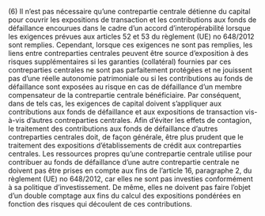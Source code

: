 (6) Il n’est pas nécessaire qu’une contrepartie centrale détienne du capital pour couvrir les expositions de transaction et les contributions aux fonds de défaillance encourues dans le cadre d’un accord d’interopérabilité lorsque les exigences prévues aux articles 52 et 53 du règlement (UE) no 648/2012 sont remplies. Cependant, lorsque ces exigences ne sont pas remplies, les liens entre contreparties centrales peuvent être source d’exposition à des risques supplémentaires si les garanties (collatéral) fournies par ces contreparties centrales ne sont pas parfaitement protégées et ne jouissent pas d’une réelle autonomie patrimoniale ou si les contributions au fonds de défaillance sont exposées au risque en cas de défaillance d’un membre compensateur de la contrepartie centrale bénéficiaire. Par conséquent, dans de tels cas, les exigences de capital doivent s’appliquer aux contributions aux fonds de défaillance et aux expositions de transaction vis-à-vis d’autres contreparties centrales. Afin d’éviter les effets de contagion, le traitement des contributions aux fonds de défaillance d’autres contreparties centrales doit, de façon générale, être plus prudent que le traitement des expositions d’établissements de crédit aux contreparties centrales. Les ressources propres qu’une contrepartie centrale utilise pour contribuer au fonds de défaillance d’une autre contrepartie centrale ne doivent pas être prises en compte aux fins de l’article 16, paragraphe 2, du règlement (UE) no 648/2012, car elles ne sont pas investies conformément à sa politique d’investissement. De même, elles ne doivent pas faire l’objet d’un double comptage aux fins du calcul des expositions pondérées en fonction des risques qui découlent de ces contributions.